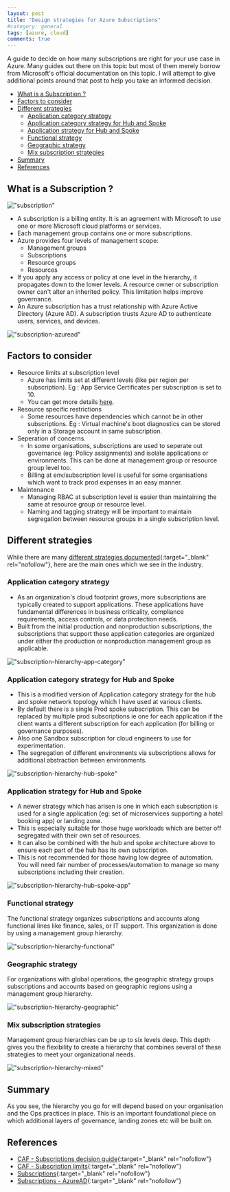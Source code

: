 ```yaml
---
layout: post
title: "Design strategies for Azure Subscriptions"
#category: general
tags: [azure, cloud]
comments: true
---
```


A guide to decide on how many subscriptions are right for your use case in Azure.
Many guides out there on this topic but most of them merely borrow from Microsoft's official documentation on this topic. I will attempt to give additional points around that post to help you take an informed decision.

<!-- TOC -->

- [What is a Subscription ?](#what-is-a-subscription-)
- [Factors to consider](#factors-to-consider)
- [Different strategies](#different-strategies)
    - [Application category strategy](#application-category-strategy)
    - [Application category strategy for Hub and Spoke](#application-category-strategy-for-hub-and-spoke)
    - [Application strategy for Hub and Spoke](#application-strategy-for-hub-and-spoke)
    - [Functional strategy](#functional-strategy)
    - [Geographic strategy](#geographic-strategy)
    - [Mix subscription strategies](#mix-subscription-strategies)
- [Summary](#summary)
- [References](#references)

<!-- /TOC -->

## What is a Subscription ?

!["subscription"](/assets/images/azure/scope-levels.png "subscription")

- A subscription is a billing entity. It is an agreement with Microsoft to use one or more Microsoft cloud platforms or services.
- Each management group contains one or more subscriptions.
- Azure provides four levels of management scope:
  - Management groups
  - Subscriptions
  - Resource groups
  - Resources
- If you apply any access or policy at one level in the hierarchy, it propagates down to the lower levels. A resource owner or subscription owner can't alter an inherited policy. This limitation helps improve governance.
- An Azure subscription has a trust relationship with Azure Active Directory (Azure AD). A subscription trusts Azure AD to authenticate users, services, and devices.

!["subscription-azuread"](/assets/images/azure/trust-relationship-azure-ad.png "subscription-azuread")

## Factors to consider

- Resource limits at subscription level
  - Azure has limits set at different levels (like per region per subscription). Eg : App Service Certificates per subscription is set to 10.
  - You can get more details [here](https://docs.microsoft.com/en-us/azure/azure-resource-manager/management/azure-subscription-service-limits).
- Resource specific restrictions
  - Some resources have dependencies which cannot be in other subscriptions. Eg : Virtual machine's boot diagnostics can be stored only in a Storage account in same subscription.
- Seperation of concerns.
  - In some organisations, subscriptions are used to seperate out governance (eg: Policy assignments) and isolate applications or environments. This can be done at management group or resource group level too.
  - Billing at env/subscription level is useful for some organisations which want to track prod expenses in an easy manner.
- Maintenance
  - Managing RBAC at subscription level is easier than maintaining the same at resource group or resource level.
  - Naming and tagging strategy will be important to maintain segregation between resource groups in a single subscription level.

## Different strategies

While there are many [different strategies documented](https://docs.microsoft.com/en-us/azure/cloud-adoption-framework/decision-guides/subscriptions/){:target="\_blank" rel="nofollow"}, here are the main ones which we see in the industry.

### Application category strategy

- As an organization's cloud footprint grows, more subscriptions are typically created to support applications. These applications have fundamental differences in business criticality, compliance requirements, access controls, or data protection needs.
- Built from the initial production and nonproduction subscriptions, the subscriptions that support these application categories are organized under either the production or nonproduction management group as applicable.

!["subscription-hierarchy-app-category"](/assets/images/azure/decision-guide-subscriptions-hierarchy.png "subscription-hierarchy-app-category")

### Application category strategy for Hub and Spoke

- This is a modified version of Application category strategy for the hub and spoke network topology which I have used at various clients.
- By default there is a single Prod spoke subscription. This can be replaced by multiple prod subscriptions ie one for each application if the client wants a different subscription for each application (for billing or governance purposes).
- Also one Sandbox subscription for cloud engineers to use for experimentation.
- The segregation of different environments via subscriptions allows for additional abstraction between environments.

!["subscription-hierarchy-hub-spoke"](/assets/images/azure/subscription-hierarchy-hub-spoke.drawio.png "subscription-hierarchy-hub-spoke")

### Application strategy for Hub and Spoke

- A newer strategy which has arisen is one in which each subscription is used for a single application (eg: set of microservices supporting a hotel booking app) or landing zone.
- This is especially suitable for those huge workloads which are better off segregated with their own set of resources.
- It can also be combined with the hub and spoke architecture above to ensure each part of tbe hub has its own subscription.
- This is not recommended for those having low degree of automation. You will need fair number of processes/automation to manage so many subscriptions including their creation.

!["subscription-hierarchy-hub-spoke-app"](/assets/images/azure/subscription-hierarchy-hub-spoke-application.drawio.png "subscription-hierarchy-hub-spoke-app")

### Functional strategy

The functional strategy organizes subscriptions and accounts along functional lines like finance, sales, or IT support. This organization is done by using a management group hierarchy.

!["subscription-hierarchy-functional"](/assets/images/azure/subscription-hierarchy-functional.drawio.png "subscription-hierarchy-functional")

### Geographic strategy

For organizations with global operations, the geographic strategy groups subscriptions and accounts based on geographic regions using a management group hierarchy.

!["subscription-hierarchy-geographic"](/assets/images/azure/subscription-hierarchy-geographic.drawio.png "subscription-hierarchy-geographic")

### Mix subscription strategies

Management group hierarchies can be up to six levels deep. This depth gives you the flexibility to create a hierarchy that combines several of these strategies to meet your organizational needs.

!["subscription-hierarchy-mixed"](/assets/images/azure/decision-guide-subscriptions-hierarchy-mixed.png "subscription-hierarchy-mixed")

## Summary

As you see, the hierarchy you go for will depend based on your organisation and the Ops practices in place. This is an important foundational piece on which additional layers of governance, landing zones etc will be built on.

## References

- [CAF - Subscriptions decision guide](https://docs.microsoft.com/en-us/azure/cloud-adoption-framework/decision-guides/subscriptions/){:target="\_blank" rel="nofollow"}
- [CAF - Subscription limits](https://docs.microsoft.com/en-us/azure/cloud-adoption-framework/ready/landing-zone/design-area/resource-org-subscriptions){:target="\_blank" rel="nofollow"}
- [Subscriptions](https://docs.microsoft.com/en-us/microsoft-365/enterprise/subscriptions-licenses-accounts-and-tenants-for-microsoft-cloud-offerings?view=o365-worldwide#subscriptions){:target="\_blank" rel="nofollow"}
- [Subscriptions - AzureAD](https://docs.microsoft.com/en-us/azure/active-directory/fundamentals/active-directory-how-subscriptions-associated-directory){:target="\_blank" rel="nofollow"}
